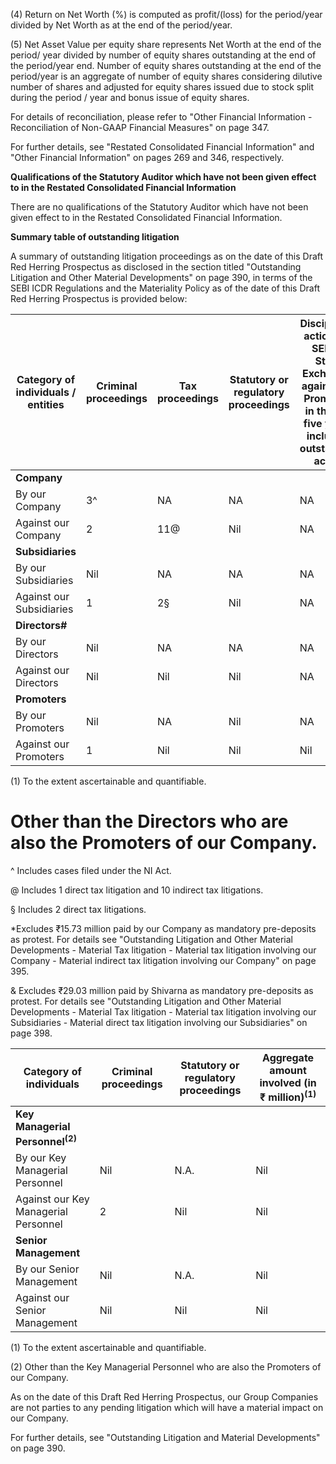 (4) Return on Net Worth (%) is computed as profit/(loss) for the period/year divided by Net Worth as at the end of the period/year.

(5) Net Asset Value per equity share represents Net Worth at the end of the period/ year divided by number of equity shares outstanding at the end of the period/year end. Number of equity shares outstanding at the end of the period/year is an aggregate of number of equity shares considering dilutive number of shares and adjusted for equity shares issued due to stock split during the period / year and bonus issue of equity shares.

For details of reconciliation, please refer to "Other Financial Information - Reconciliation of Non-GAAP Financial Measures" on page 347.

For further details, see "Restated Consolidated Financial Information" and "Other Financial Information" on pages 269 and 346, respectively.

**Qualifications of the Statutory Auditor which have not been given effect to in the Restated Consolidated Financial Information**

There are no qualifications of the Statutory Auditor which have not been given effect to in the Restated Consolidated Financial Information.

**Summary table of outstanding litigation**

A summary of outstanding litigation proceedings as on the date of this Draft Red Herring Prospectus as disclosed in the section titled "Outstanding Litigation and Other Material Developments" on page 390, in terms of the SEBI ICDR Regulations and the Materiality Policy as of the date of this Draft Red Herring Prospectus is provided below:

<table><thead><tr><th>Category of individuals / entities</th><th>Criminal proceedings</th><th>Tax proceedings</th><th>Statutory or regulatory proceedings</th><th>Disciplinary actions by SEBI or Stock Exchanges against our Promoters in the last five years, including outstanding action</th><th>Material civil litigations</th><th>Aggregate amount involved (in ₹ million)<sup>(1)</sup></th></tr></thead><tbody><tr><td><strong>Company</strong></td><td></td><td></td><td></td><td></td><td></td><td></td></tr><tr><td>By our Company</td><td>3^</td><td>NA</td><td>NA</td><td>NA</td><td>Nil</td><td>9.64</td></tr><tr><td>Against our Company</td><td>2</td><td>11@</td><td>Nil</td><td>NA</td><td>2</td><td>707.41*</td></tr><tr><td><strong>Subsidiaries</strong></td><td></td><td></td><td></td><td></td><td></td><td></td></tr><tr><td>By our Subsidiaries</td><td>Nil</td><td>NA</td><td>NA</td><td>NA</td><td>Nil</td><td>Nil</td></tr><tr><td>Against our Subsidiaries</td><td>1</td><td>2§</td><td>Nil</td><td>NA</td><td>Nil</td><td>145.19&</td></tr><tr><td><strong>Directors#</strong></td><td></td><td></td><td></td><td></td><td></td><td></td></tr><tr><td>By our Directors</td><td>Nil</td><td>NA</td><td>NA</td><td>NA</td><td>Nil</td><td>Nil</td></tr><tr><td>Against our Directors</td><td>Nil</td><td>Nil</td><td>Nil</td><td>NA</td><td>Nil</td><td>Nil</td></tr><tr><td><strong>Promoters</strong></td><td></td><td></td><td></td><td></td><td></td><td></td></tr><tr><td>By our Promoters</td><td>Nil</td><td>NA</td><td>Nil</td><td>NA</td><td>Nil</td><td>Nil</td></tr><tr><td>Against our Promoters</td><td>1</td><td>Nil</td><td>Nil</td><td>Nil</td><td>1</td><td>8.32</td></tr></tbody></table>

(1) To the extent ascertainable and quantifiable.

# Other than the Directors who are also the Promoters of our Company.

^ Includes cases filed under the NI Act.

@ Includes 1 direct tax litigation and 10 indirect tax litigations.

§ Includes 2 direct tax litigations.

*Excludes ₹15.73 million paid by our Company as mandatory pre-deposits as protest. For details see "Outstanding Litigation and Other Material Developments - Material Tax litigation - Material tax litigation involving our Company - Material indirect tax litigation involving our Company" on page 395.

& Excludes ₹29.03 million paid by Shivarna as mandatory pre-deposits as protest. For details see "Outstanding Litigation and Other Material Developments - Material Tax litigation - Material tax litigation involving our Subsidiaries - Material direct tax litigation involving our Subsidiaries" on page 398.

<table><thead><tr><th>Category of individuals</th><th>Criminal proceedings</th><th>Statutory or regulatory proceedings</th><th>Aggregate amount involved (in ₹ million)<sup>(1)</sup></th></tr></thead><tbody><tr><td><strong>Key Managerial Personnel<sup>(2)</sup></strong></td><td></td><td></td><td></td></tr><tr><td>By our Key Managerial Personnel</td><td>Nil</td><td>N.A.</td><td>Nil</td></tr><tr><td>Against our Key Managerial Personnel</td><td>2</td><td>Nil</td><td>Nil</td></tr><tr><td><strong>Senior Management</strong></td><td></td><td></td><td></td></tr><tr><td>By our Senior Management</td><td>Nil</td><td>N.A.</td><td>Nil</td></tr><tr><td>Against our Senior Management</td><td>Nil</td><td>Nil</td><td>Nil</td></tr></tbody></table>

(1) To the extent ascertainable and quantifiable.

(2) Other than the Key Managerial Personnel who are also the Promoters of our Company.

As on the date of this Draft Red Herring Prospectus, our Group Companies are not parties to any pending litigation which will have a material impact on our Company.

For further details, see "Outstanding Litigation and Material Developments" on page 390.